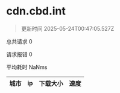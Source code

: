 
  # cdn.cbd.int

  > 更新时间 2025-05-24T00:47:05.527Z
  
  总共请求 0

  请求报错 0

  平均耗时 NaNms

|城市|ip|下载大小|速度|
|-----|----------|---|---|

  